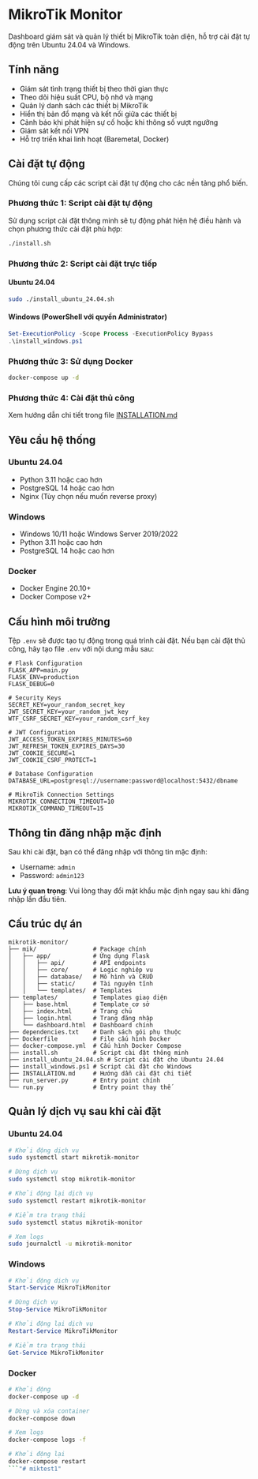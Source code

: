 # MikroTik Monitor

Dashboard giám sát và quản lý thiết bị MikroTik toàn diện, hỗ trợ cài đặt tự động trên Ubuntu 24.04 và Windows.

## Tính năng

- Giám sát tình trạng thiết bị theo thời gian thực
- Theo dõi hiệu suất CPU, bộ nhớ và mạng
- Quản lý danh sách các thiết bị MikroTik
- Hiển thị bản đồ mạng và kết nối giữa các thiết bị
- Cảnh báo khi phát hiện sự cố hoặc khi thông số vượt ngưỡng
- Giám sát kết nối VPN
- Hỗ trợ triển khai linh hoạt (Baremetal, Docker)

## Cài đặt tự động

Chúng tôi cung cấp các script cài đặt tự động cho các nền tảng phổ biến.

### Phương thức 1: Script cài đặt tự động

Sử dụng script cài đặt thông minh sẽ tự động phát hiện hệ điều hành và chọn phương thức cài đặt phù hợp:

```bash
./install.sh
```

### Phương thức 2: Script cài đặt trực tiếp

#### Ubuntu 24.04

```bash
sudo ./install_ubuntu_24.04.sh
```

#### Windows (PowerShell với quyền Administrator)

```powershell
Set-ExecutionPolicy -Scope Process -ExecutionPolicy Bypass
.\install_windows.ps1
```

### Phương thức 3: Sử dụng Docker

```bash
docker-compose up -d
```

### Phương thức 4: Cài đặt thủ công

Xem hướng dẫn chi tiết trong file [INSTALLATION.md](INSTALLATION.md)

## Yêu cầu hệ thống

### Ubuntu 24.04
- Python 3.11 hoặc cao hơn
- PostgreSQL 14 hoặc cao hơn
- Nginx (Tùy chọn nếu muốn reverse proxy)

### Windows
- Windows 10/11 hoặc Windows Server 2019/2022
- Python 3.11 hoặc cao hơn
- PostgreSQL 14 hoặc cao hơn

### Docker
- Docker Engine 20.10+
- Docker Compose v2+

## Cấu hình môi trường

Tệp `.env` sẽ được tạo tự động trong quá trình cài đặt. Nếu bạn cài đặt thủ công, hãy tạo file `.env` với nội dung mẫu sau:

```
# Flask Configuration
FLASK_APP=main.py
FLASK_ENV=production
FLASK_DEBUG=0

# Security Keys
SECRET_KEY=your_random_secret_key
JWT_SECRET_KEY=your_random_jwt_key
WTF_CSRF_SECRET_KEY=your_random_csrf_key

# JWT Configuration
JWT_ACCESS_TOKEN_EXPIRES_MINUTES=60
JWT_REFRESH_TOKEN_EXPIRES_DAYS=30
JWT_COOKIE_SECURE=1
JWT_COOKIE_CSRF_PROTECT=1

# Database Configuration
DATABASE_URL=postgresql://username:password@localhost:5432/dbname

# MikroTik Connection Settings
MIKROTIK_CONNECTION_TIMEOUT=10
MIKROTIK_COMMAND_TIMEOUT=15
```

## Thông tin đăng nhập mặc định

Sau khi cài đặt, bạn có thể đăng nhập với thông tin mặc định:

- Username: `admin`
- Password: `admin123`

**Lưu ý quan trọng**: Vui lòng thay đổi mật khẩu mặc định ngay sau khi đăng nhập lần đầu tiên.

## Cấu trúc dự án

```
mikrotik-monitor/
├── mik/                # Package chính
│   ├── app/            # Ứng dụng Flask
│   │   ├── api/        # API endpoints
│   │   ├── core/       # Logic nghiệp vụ
│   │   ├── database/   # Mô hình và CRUD 
│   │   ├── static/     # Tài nguyên tĩnh
│   │   └── templates/  # Templates
├── templates/          # Templates giao diện
│   ├── base.html       # Template cơ sở
│   ├── index.html      # Trang chủ
│   ├── login.html      # Trang đăng nhập
│   └── dashboard.html  # Dashboard chính
├── dependencies.txt    # Danh sách gói phụ thuộc
├── Dockerfile          # File cấu hình Docker
├── docker-compose.yml  # Cấu hình Docker Compose
├── install.sh          # Script cài đặt thông minh
├── install_ubuntu_24.04.sh # Script cài đặt cho Ubuntu 24.04
├── install_windows.ps1 # Script cài đặt cho Windows
├── INSTALLATION.md     # Hướng dẫn cài đặt chi tiết
├── run_server.py       # Entry point chính
└── run.py              # Entry point thay thế
```

## Quản lý dịch vụ sau khi cài đặt

### Ubuntu 24.04
```bash
# Khởi động dịch vụ
sudo systemctl start mikrotik-monitor

# Dừng dịch vụ
sudo systemctl stop mikrotik-monitor

# Khởi động lại dịch vụ
sudo systemctl restart mikrotik-monitor

# Kiểm tra trạng thái
sudo systemctl status mikrotik-monitor

# Xem logs
sudo journalctl -u mikrotik-monitor
```

### Windows
```powershell
# Khởi động dịch vụ
Start-Service MikroTikMonitor

# Dừng dịch vụ
Stop-Service MikroTikMonitor

# Khởi động lại dịch vụ
Restart-Service MikroTikMonitor

# Kiểm tra trạng thái
Get-Service MikroTikMonitor
```

### Docker
```bash
# Khởi động
docker-compose up -d

# Dừng và xóa container
docker-compose down

# Xem logs
docker-compose logs -f

# Khởi động lại
docker-compose restart
```"# miktest1" 
